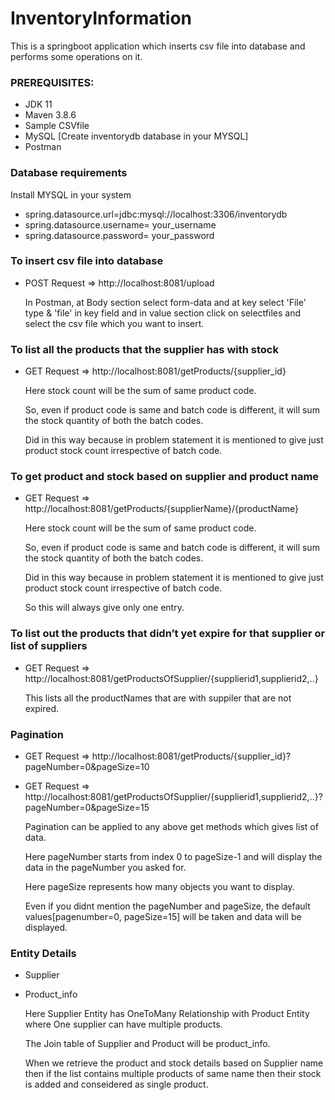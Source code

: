 # InventoryInformation
This is a springboot application which inserts csv file into database and performs some operations on it.

### PREREQUISITES:
 * JDK 11
 * Maven 3.8.6
 * Sample CSVfile
 * MySQL [Create inventorydb database in your MYSQL]
 * Postman
 
 ### Database requirements
 Install MYSQL in your system
* spring.datasource.url=jdbc:mysql://localhost:3306/inventorydb
* spring.datasource.username= your_username
* spring.datasource.password= your_password

### To insert csv file into database
* POST Request => http://localhost:8081/upload

  In Postman, at Body section select form-data and at key select 'File' type & 'file' in key field and in value section click on selectfiles and select the csv file which you want to insert.

### To list all the products that the supplier has with stock
* GET Request => http://localhost:8081/getProducts/{supplier_id}

  Here stock count will be the sum of same product code.

  So, even if product code is same and batch code is different, it will sum the stock quantity of both the batch codes.

  Did in this way because in problem statement it is mentioned to give just product stock count irrespective of batch code.

### To get product and stock based on supplier and product name 
 * GET Request => http://localhost:8081/getProducts/{supplierName}/{productName}
 
   Here stock count will be the sum of same product code.
   
   So, even if product code is same and batch code is different, it will sum the stock quantity of both the batch codes.
   
   Did in this way because in problem statement it is mentioned to give just product stock count irrespective of batch code.
   
   So this will always give only one entry.
 
### To list out the products that didn’t yet expire for that supplier or list of suppliers
* GET Request => http://localhost:8081/getProductsOfSupplier/{supplierid1,supplierid2,..}
   
   This lists all the productNames that are with suppiler that are not expired.
### Pagination
* GET Request => http://localhost:8081/getProducts/{supplier_id}?pageNumber=0&pageSize=10
* GET Request => http://localhost:8081/getProductsOfSupplier/{supplierid1,supplierid2,..}?pageNumber=0&pageSize=15

  Pagination can be applied to any above get methods which gives list of data.

  Here pageNumber starts from index 0 to pageSize-1 and will display the data in the pageNumber you asked for.

  Here pageSize represents how many objects you want to display.

  Even if you didnt mention the pageNumber and pageSize, the default values[pagenumber=0, pageSize=15] will be taken and data will be displayed.

### Entity Details
* Supplier
* Product_info

  Here Supplier Entity has OneToMany Relationship with Product Entity where One supplier can have multiple products.

  The Join table of Supplier and Product will be product_info.

  When we retrieve the product and stock details based on Supplier name then if the list contains multiple products of same name then their stock is added and conseidered as single product.
